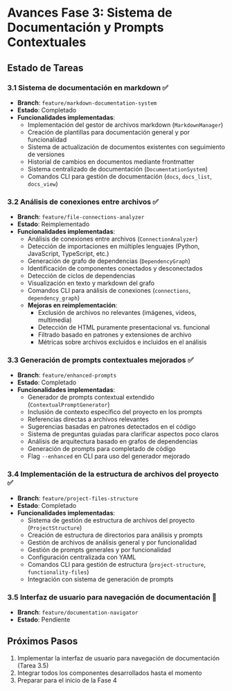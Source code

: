 # Avances Fase 3: Sistema de Documentación y Prompts Contextuales

## Estado de Tareas

### 3.1 Sistema de documentación en markdown ✅
- **Branch**: `feature/markdown-documentation-system`
- **Estado**: Completado
- **Funcionalidades implementadas**:
  - Implementación del gestor de archivos markdown (`MarkdownManager`)
  - Creación de plantillas para documentación general y por funcionalidad
  - Sistema de actualización de documentos existentes con seguimiento de versiones
  - Historial de cambios en documentos mediante frontmatter
  - Sistema centralizado de documentación (`DocumentationSystem`)
  - Comandos CLI para gestión de documentación (`docs`, `docs_list`, `docs_view`)

### 3.2 Análisis de conexiones entre archivos ✅
- **Branch**: `feature/file-connections-analyzer` 
- **Estado**: Reimplementado
- **Funcionalidades implementadas**:
  - Análisis de conexiones entre archivos (`ConnectionAnalyzer`)
  - Detección de importaciones en múltiples lenguajes (Python, JavaScript, TypeScript, etc.)
  - Generación de grafo de dependencias (`DependencyGraph`)
  - Identificación de componentes conectados y desconectados
  - Detección de ciclos de dependencias
  - Visualización en texto y markdown del grafo
  - Comandos CLI para análisis de conexiones (`connections`, `dependency_graph`)
  - **Mejoras en reimplementación**:
    - Exclusión de archivos no relevantes (imágenes, videos, multimedia)
    - Detección de HTML puramente presentacional vs. funcional
    - Filtrado basado en patrones y extensiones de archivo
    - Métricas sobre archivos excluidos e incluidos en el análisis

### 3.3 Generación de prompts contextuales mejorados ✅
- **Branch**: `feature/enhanced-prompts`
- **Estado**: Completado
- **Funcionalidades implementadas**:
  - Generador de prompts contextual extendido (`ContextualPromptGenerator`)
  - Inclusión de contexto específico del proyecto en los prompts
  - Referencias directas a archivos relevantes
  - Sugerencias basadas en patrones detectados en el código
  - Sistema de preguntas guiadas para clarificar aspectos poco claros
  - Análisis de arquitectura basado en grafos de dependencias
  - Generación de prompts para completado de código
  - Flag `--enhanced` en CLI para uso del generador mejorado

### 3.4 Implementación de la estructura de archivos del proyecto ✅
- **Branch**: `feature/project-files-structure`
- **Estado**: Completado
- **Funcionalidades implementadas**:
  - Sistema de gestión de estructura de archivos del proyecto (`ProjectStructure`)
  - Creación de estructura de directorios para análisis y prompts
  - Gestión de archivos de análisis general y por funcionalidad
  - Gestión de prompts generales y por funcionalidad
  - Configuración centralizada con YAML
  - Comandos CLI para gestión de estructura (`project-structure`, `functionality-files`)
  - Integración con sistema de generación de prompts

### 3.5 Interfaz de usuario para navegación de documentación 📝
- **Branch**: `feature/documentation-navigator`
- **Estado**: Pendiente

## Próximos Pasos
1. Implementar la interfaz de usuario para navegación de documentación (Tarea 3.5)
2. Integrar todos los componentes desarrollados hasta el momento
3. Preparar para el inicio de la Fase 4
